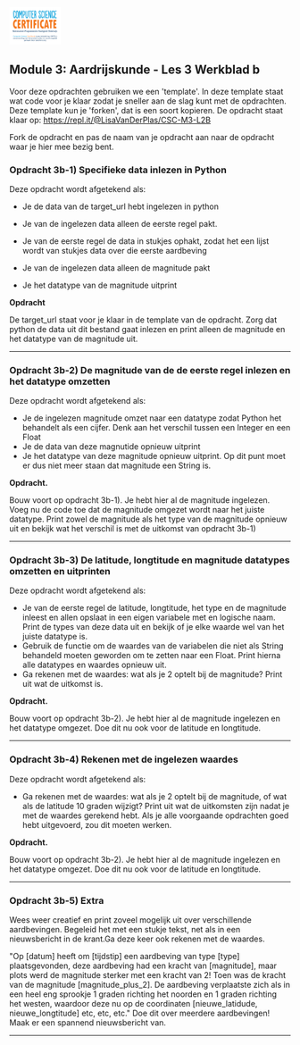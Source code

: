 <img src="../../img/Logo cs-certificate.jpg" style="zoom:9%">

## Module 3: Aardrijskunde - Les 3 Werkblad b

Voor deze opdrachten gebruiken we een 'template'. In deze template staat wat code voor je klaar zodat je sneller aan de slag kunt met de opdrachten. 
Deze template kun je 'forken', dat is een soort kopieren.
De opdracht staat klaar op: https://repl.it/@LisaVanDerPlas/CSC-M3-L2B

Fork de opdracht en pas de naam van je opdracht aan naar de opdracht waar je hier mee bezig bent.

### Opdracht 3b-1) Specifieke data inlezen in Python

Deze opdracht wordt afgetekend als:

- Je de data van de target_url hebt ingelezen in python

- Je van de ingelezen data alleen de eerste regel pakt.

- Je van de eerste regel de data in stukjes ophakt, zodat het een lijst wordt van stukjes data over die eerste aardbeving

- Je van de ingelezen data alleen de magnitude pakt

- Je het datatype van de magnitude uitprint

**Opdracht**

De target_url staat voor je klaar in de template van de opdracht. Zorg dat python de data uit dit bestand gaat inlezen en print alleen de magnitude en het datatype van de magnitude uit.

------

### Opdracht 3b-2) De magnitude van de de eerste regel inlezen en het datatype omzetten

Deze opdracht wordt afgetekend als:

- Je de ingelezen magnitude omzet naar een datatype zodat Python het behandelt als een cijfer. Denk aan het verschil tussen een Integer en een Float
- Je de data van deze magnutide opnieuw uitprint
- Je het datatype van deze magnitude opnieuw uitprint. Op dit punt moet er dus niet meer staan dat magnitude een String is.

**Opdracht.** 

Bouw voort op opdracht 3b-1). Je hebt hier al de magnitude ingelezen. Voeg nu de code toe dat de magnitude omgezet wordt naar het juiste datatype. Print zowel de magnitude als het type van de magnitude opnieuw uit en bekijk wat het verschil is met de uitkomst van opdracht 3b-1)

------

### Opdracht 3b-3) De latitude, longtitude en magnitude datatypes omzetten en uitprinten

Deze opdracht wordt afgetekend als:

- Je van de eerste regel de latitude, longtitude, het type en de magnitude inleest en allen opslaat in een eigen variabele met en logische naam. Print de types van deze data uit en bekijk of je elke waarde wel van het juiste datatype is. 
- Gebruik de functie om de waardes van de variabelen die niet als String behandeld moeten geworden om te zetten naar een Float. Print hierna alle datatypes en waardes opnieuw uit. 
- Ga rekenen met de waardes: wat als je 2 optelt bij de magnitude? Print uit wat de uitkomst is. 

**Opdracht.** 

Bouw voort op opdracht 3b-2). Je hebt hier al de magnitude ingelezen en het datatype omgezet. Doe dit nu ook voor de latitude en longtitude. 

------

### Opdracht 3b-4) Rekenen met de ingelezen waardes

Deze opdracht wordt afgetekend als:

- Ga rekenen met de waardes: wat als je 2 optelt bij de magnitude, of wat als de latitude 10 graden wijzigt? Print uit wat de uitkomsten zijn nadat je met de waardes gerekend hebt. Als je alle voorgaande opdrachten goed hebt uitgevoerd, zou dit moeten werken. 

**Opdracht.** 

Bouw voort op opdracht 3b-2). Je hebt hier al de magnitude ingelezen en het datatype omgezet. Doe dit nu ook voor de latitude en longtitude. 

------

### Opdracht 3b-5) Extra

Wees weer creatief en print zoveel mogelijk uit over verschillende aardbevingen. Begeleid het met een stukje tekst, net als in een nieuwsbericht in de krant.Ga deze keer ook rekenen met de waardes. 

"Op [datum] heeft om [tijdstip] een aardbeving van type [type] plaatsgevonden, deze aardbeving had een kracht van [magnitude], maar plots werd de magnitude sterker met een kracht van 2! Toen was de kracht van de magnitude [magnitude_plus_2]. De aardbeving verplaatste zich als in een heel eng sprookje 1 graden richting het noorden en 1 graden richting het westen, waardoor deze nu op de coordinaten [nieuwe_latidude, nieuwe_longtitude]  etc, etc, etc."
Doe dit over meerdere aardbevingen! Maak er een spannend nieuwsbericht van.

------



